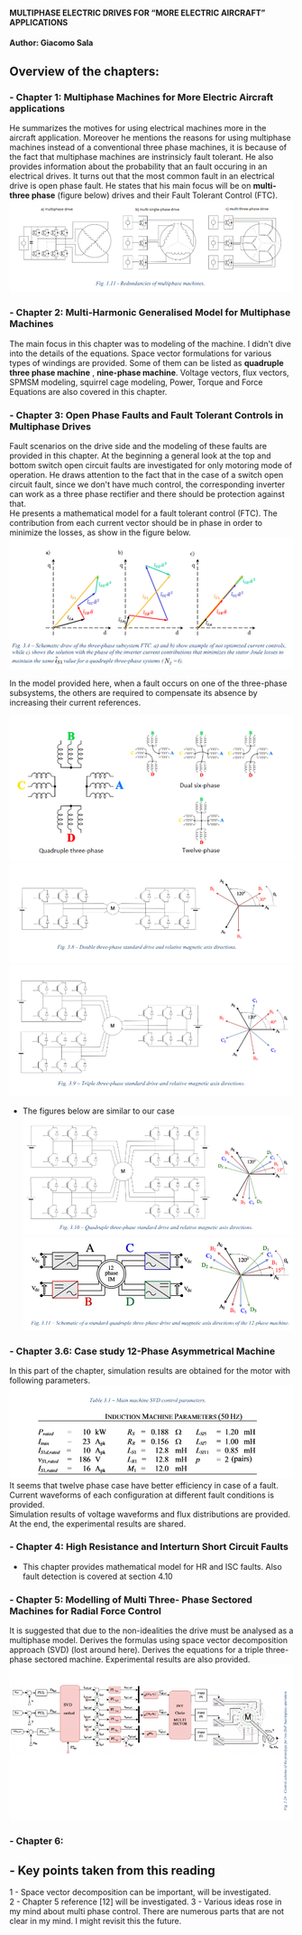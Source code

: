 #### MULTIPHASE ELECTRIC DRIVES FOR “MORE ELECTRIC AIRCRAFT” APPLICATIONS
#### Author: Giacomo Sala
## Overview of the chapters:

### - Chapter 1: Multiphase Machines for More Electric Aircraft applications
 He summarizes the motives for using electrical machines more in the aircraft application. Moreover he mentions the reasons for using multiphase machines instead of a conventional three phase machines, it is because of the fact that multiphase machines are instrinsicly fault tolerant. He also provides information about the probability that an fault occuring in an electrical drives. It turns out that the most common fault in an electrical drive is open phase fault. He states that his main focus will be on **multi-three phase** (figure below) drives and their Fault Tolerant Control (FTC).
![](fig1_11.PNG)

### - Chapter 2: Multi-Harmonic Generalised Model for Multiphase Machines
The main focus in this chapter was to modeling of the machine. I didn't dive into the details of the equations. Space vector formulations for various types of windings are provided. Some of them can be listed as **quadruple three phase machine** , **nine-phase machine**. Voltage vectors, flux vectors, SPMSM modeling, squirrel cage modeling, Power, Torque and Force Equations are also covered in this chapter.

### - Chapter 3: Open Phase Faults and Fault Tolerant Controls in Multiphase Drives
Fault scenarios on the drive side and the modeling of these faults are provided in this chapter. 
At the beginning a general look at the top and bottom switch open circuit faults are investigated for only motoring mode of operation. He draws attention to the fact that in the case of a switch open circuit fault, since we don't have much control, the corresponding inverter can work as a three phase rectifier and there should be protection against that.  
He presents a mathematical model for a fault tolerant control (FTC). The contribution from each current vector should be in phase in order to minimize the losses, as show in the figure below.
![](fig3_4.PNG)

In the model provided here, when a fault occurs on one of the three-phase subsystems, the others are required to compensate its absence by increasing their current references. 

![](fig3_7.PNG)
![](fig3_8.PNG)
![](fig3_9.PNG)
 - The figures below are similar to our case
![](fig3_10.PNG)
![](fig3_11.PNG)

### - Chapter 3.6: Case study 12-Phase Asymmetrical Machine
In this part of the chapter, simulation results are obtained for the motor with following parameters.
![](table3_1.png)
It seems that twelve phase case have better efficiency in case of a fault. Current waveforms of each configuration at different fault conditions is provided.   
Simulation results of voltage waveforms and flux distributions are provided. At the end, the experimental results are shared.

### - Chapter 4: High Resistance and Interturn Short Circuit Faults
 - This chapter provides mathematical model for HR and ISC faults. Also fault detection is covered at section 4.10

### - Chapter 5: Modelling of Multi Three- Phase Sectored Machines for Radial Force Control
It is suggested that due to the non-idealities the drive must be analysed as a multiphase model. Derives the formulas using space vector decomposition approach (SVD) (lost around here). Derives the equations for a triple three-phase sectored machine. Experimental results are also provided.
![control algorithm for the three sector-three phase ](fig5_24.PNG)

### - Chapter 6: 



## - Key points taken from this reading
1 - Space vector decomposition can be important, will be investigated.  
2 - Chapter 5 reference [12] will be investigated.
3 - Various ideas rose in my mind about multi phase control. There are numerous parts that are not clear in my mind. I might revisit this the future.
